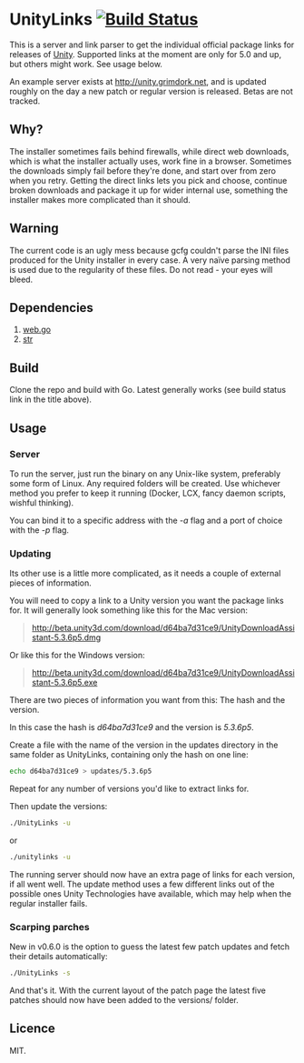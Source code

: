 # UnityLinks [![Build Status](https://travis-ci.org/Urethramancer/UnityLinks.svg)](https://travis-ci.org/Urethramancer/UnityLinks)
This is a server and link parser to get the individual official package links for releases of [Unity](https://unity3d.com). Supported links at the moment are only for 5.0 and up, but others might work. See usage below.

An example server exists at http://unity.grimdork.net, and is updated roughly on the day a new patch or regular version is released. Betas are not tracked.

## Why?
The installer sometimes fails behind firewalls, while direct web downloads, which is what the installer actually uses, work fine in a browser. Sometimes the downloads simply fail before they're done, and start over from zero when you retry. Getting the direct links lets you pick and choose, continue broken downloads and package it up for wider internal use, something the installer makes more complicated than it should.

## Warning
The current code is an ugly mess because gcfg couldn't parse the INI files produced for the Unity installer in every case. A very naïve parsing method is used due to the regularity of these files. Do not read - your eyes will bleed.

## Dependencies
1. [web.go](https://github.com/hoisie/web)
2. [str](github.com/mgutz/str)

## Build
Clone the repo and build with Go. Latest generally works (see build status link in the title above).

## Usage
### Server
To run the server, just run the binary on any Unix-like system, preferably some form of Linux. Any required folders will be created. Use whichever method you prefer to keep it running (Docker, LCX, fancy daemon scripts, wishful thinking).

You can bind it to a specific address with the *-a* flag and a port of choice with the *-p* flag.

### Updating
Its other use is a little more complicated, as it needs a couple of external pieces of information.

You will need to copy a link to a Unity version you want the package links for. It will generally look something like this for the Mac version:

> http://beta.unity3d.com/download/d64ba7d31ce9/UnityDownloadAssistant-5.3.6p5.dmg

Or like this for the Windows version:
>http://beta.unity3d.com/download/d64ba7d31ce9/UnityDownloadAssistant-5.3.6p5.exe

There are two pieces of information you want from this: The hash and the version.

In this case the hash is *d64ba7d31ce9* and the version is *5.3.6p5*.

Create a file with the name of the version in the updates directory in the same folder as UnityLinks, containing only the hash on one line:

```sh
echo d64ba7d31ce9 > updates/5.3.6p5
```

Repeat for any number of versions you'd like to extract links for.

Then update the versions:

```sh
./UnityLinks -u
```
or

```sh
./unitylinks -u
```

The running server should now have an extra page of links for each version, if all went well. The update method uses a few different links out of the possible ones Unity Technologies have available, which may help when the regular installer fails.

### Scarping parches
New in v0.6.0 is the option to guess the latest few patch updates and fetch their details automatically:
```sh
./UnityLinks -s
```

And that's it. With the current layout of the patch page the latest five patches should now have been added to the versions/ folder.

## Licence
MIT.
